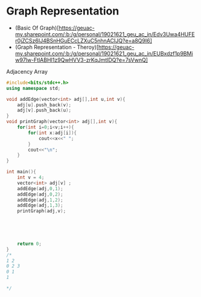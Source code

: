 # Graph Representation
- (Basic Of Graph)[https://geuac-my.sharepoint.com/:b:/g/personal/19021621_geu_ac_in/Edv3Uwa4HUFEr0jZCSz6IJ4BSnHGuECcLZXuC5nhnACIJQ?e=a8Q9I6]
- (Graph Representation - Theroy)[https://geuac-my.sharepoint.com/:b:/g/personal/19021621_geu_ac_in/EUBxdzf1p9BMiw97lw-FtlABHI1z9QwHVV3-zrKqJmtlDQ?e=7sVwnQ]

Adjacency Array 
```c++
#include<bits/stdc++.h>
using namespace std;

void addEdge(vector<int> adj[],int u,int v){
    adj[u].push_back(v);
    adj[v].push_back(u);
}
void printGraph(vector<int> adj[],int v){
    for(int i=0;i<v;i++){
        for(int x:adj[i]){
            cout<<x<<" ";
        }
        cout<<"\n";
    }
}

int main(){
    int v = 4;
    vector<int> adj[v] ;
    addEdge(adj,0,1);
    addEdge(adj,0,2);
    addEdge(adj,1,2);
    addEdge(adj,1,3);
    printGraph(adj,v);
    



    
    return 0;
}
/* 
1 2 
0 2 3 
0 1 
1 

*/
```